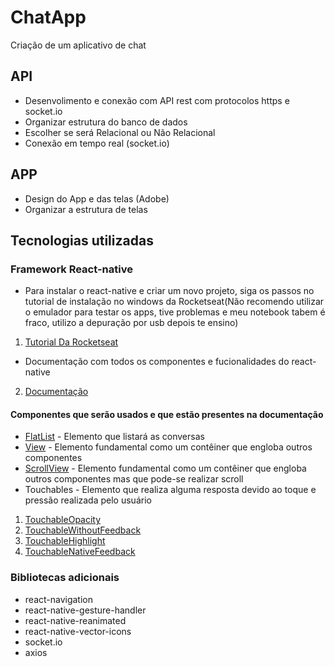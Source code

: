 # ChatApp
Criação de um aplicativo de chat

## API
- Desenvolimento e conexão com API rest com protocolos https e socket.io
- Organizar estrutura do banco de dados
- Escolher se será Relacional ou Não Relacional
- Conexão em tempo real (socket.io)

## APP
- Design do App e das telas (Adobe)
- Organizar a estrutura de telas

## Tecnologias utilizadas
### Framework React-native
- Para instalar o react-native e criar um novo projeto, siga os passos no tutorial de instalação no windows da Rocketseat(Não recomendo utilizar o emulador para testar os apps, tive problemas e meu notebook tabem é fraco, utilizo a depuração por usb depois te ensino)
1. [Tutorial Da Rocketseat](https://docs.rocketseat.dev/ambiente-react-native/android/windows "Clique e acesse agora!")
- Documentação com todos os componentes e fucionalidades do react-native
2. [Documentação](https://facebook.github.io/react-native/docs/activityindicator "Clique e acesse agora!")
#### Componentes que serão usados e que estão presentes na documentação
- [FlatList](https://facebook.github.io/react-native/docs/flatlist "Clique e acesse agora!") - Elemento que listará as conversas
- [View](https://facebook.github.io/react-native/docs/view "Clique e acesse agora!") - Elemento fundamental como um contêiner que engloba outros componentes
- [ScrollView](https://facebook.github.io/react-native/docs/scrollview "Clique e acesse agora!") - Elemento fundamental como um contêiner que engloba outros componentes mas que pode-se realizar scroll
- Touchables - Elemento que realiza alguma resposta devido ao toque e pressão realizada pelo usuário
 1. [TouchableOpacity](https://facebook.github.io/react-native/docs/touchableopacity "Clique e acesse agora!")
 2. [TouchableWithoutFeedback](https://facebook.github.io/react-native/docs/touchablewithoutfeedback "Clique e acesse agora!")  
 3. [TouchableHighlight](https://facebook.github.io/react-native/docs/touchablehighlight "Clique e acesse agora!") 
 4. [TouchableNativeFeedback](https://facebook.github.io/react-native/docs/touchablenativefeedback "Clique e acesse agora!") 
 
### Bibliotecas adicionais
- react-navigation
- react-native-gesture-handler 
- react-native-reanimated
- react-native-vector-icons
- socket.io
- axios

